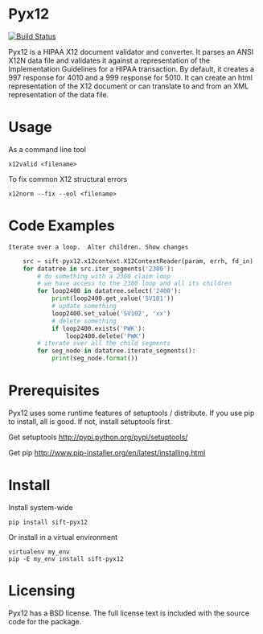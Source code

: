 # Pyx12

[![Build Status](https://github.com/azoner/sift-pyx12/actions/workflows/main.yml/badge.svg)](https://github.com/azoner/sift-pyx12/actions/workflows/main.yml)


Pyx12 is a HIPAA X12 document validator and converter.  It parses an ANSI X12N data file and validates it against a representation of the Implementation Guidelines for a HIPAA transaction.  By default, it creates a 997 response for 4010 and a 999 response for 5010. It can create an html representation of the X12 document or can translate to and from an XML representation of the data file. 

# Usage

As a command line tool

    x12valid <filename>

To fix common X12 structural errors

    x12norm --fix --eol <filename>

# Code Examples

    Iterate over a loop.  Alter children. Show changes
```python
    src = sift-pyx12.x12context.X12ContextReader(param, errh, fd_in)
    for datatree in src.iter_segments('2300'):
        # do something with a 2300 claim loop
        # we have access to the 2300 loop and all its children
        for loop2400 in datatree.select('2400'):
            print(loop2400.get_value('SV101'))
            # update something
            loop2400.set_value('SV102', 'xx')
            # delete something
            if loop2400.exists('PWK'):
                loop2400.delete('PWK')
        # iterate over all the child segments
        for seg_node in datatree.iterate_segments():
            print(seg_node.format())
```

# Prerequisites

Pyx12 uses some runtime features of setuptools / distribute.  If you use pip to install, all is good.  If not, install setuptools first.

Get setuptools <http://pypi.python.org/pypi/setuptools/>

Get pip <http://www.pip-installer.org/en/latest/installing.html>

# Install

Install system-wide

    pip install sift-pyx12

Or install in a virtual environment

    virtualenv my_env
    pip -E my_env install sift-pyx12

# Licensing

Pyx12 has a BSD license. The full license text is included with the source code for the package. 

